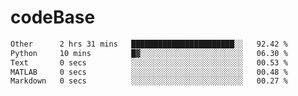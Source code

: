 # codeBase
<!--START_SECTION:waka-->

```txt
Other      2 hrs 31 mins   ███████████████████████░░   92.42 %
Python     10 mins         █▓░░░░░░░░░░░░░░░░░░░░░░░   06.30 %
Text       0 secs          ░░░░░░░░░░░░░░░░░░░░░░░░░   00.53 %
MATLAB     0 secs          ░░░░░░░░░░░░░░░░░░░░░░░░░   00.48 %
Markdown   0 secs          ░░░░░░░░░░░░░░░░░░░░░░░░░   00.27 %
```

<!--END_SECTION:waka-->
